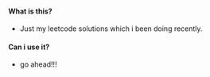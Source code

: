#### What is this?

- Just my leetcode solutions which i been doing recently.

#### Can i use it?

- go ahead!!!
